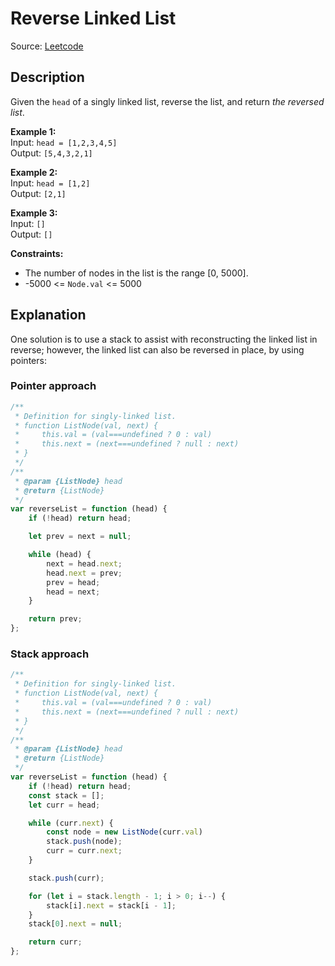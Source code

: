 # Reverse Linked List
Source: [Leetcode](https://leetcode.com/problems/reverse-linked-list/)

## Description
Given the `head` of a singly linked list, reverse the list, and return *the reversed list*.

**Example 1:**  
Input: `head = [1,2,3,4,5]`  
Output: `[5,4,3,2,1]`

**Example 2:**  
Input: `head = [1,2]`  
Output: `[2,1]`  

**Example 3:**  
Input: `[]`  
Output: `[]`

**Constraints:**  
- The number of nodes in the list is the range [0, 5000].
- -5000 <= `Node.val` <= 5000

## Explanation
One solution is to use a stack to assist with reconstructing the linked list in reverse; however, the linked list can also be reversed in place, by using pointers:

### Pointer approach
```javascript
/**
 * Definition for singly-linked list.
 * function ListNode(val, next) {
 *     this.val = (val===undefined ? 0 : val)
 *     this.next = (next===undefined ? null : next)
 * }
 */
/**
 * @param {ListNode} head
 * @return {ListNode}
 */
var reverseList = function (head) {
	if (!head) return head;

	let prev = next = null;

	while (head) {
		next = head.next;
		head.next = prev;
		prev = head;
		head = next;
	}

	return prev;
};
```

### Stack approach
```javascript
/**
 * Definition for singly-linked list.
 * function ListNode(val, next) {
 *     this.val = (val===undefined ? 0 : val)
 *     this.next = (next===undefined ? null : next)
 * }
 */
/**
 * @param {ListNode} head
 * @return {ListNode}
 */
var reverseList = function (head) {
	if (!head) return head;
	const stack = [];
	let curr = head;

	while (curr.next) {
		const node = new ListNode(curr.val)
		stack.push(node);
		curr = curr.next;
	}

	stack.push(curr);

	for (let i = stack.length - 1; i > 0; i--) {
		stack[i].next = stack[i - 1];
	}
	stack[0].next = null;

	return curr;
};
```